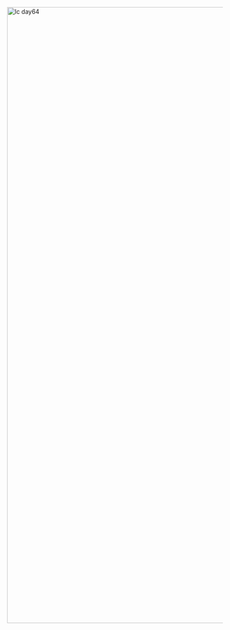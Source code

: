<img width="1438" alt="lc day64" src="https://github.com/Mohiitdeshmukh/100-DaysOfCode/assets/91624758/5ddae17f-3cc4-4350-9c82-1483c93553a2">
